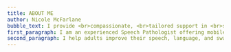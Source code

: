 ```yaml
---
title: ABOUT ME
author: Nicole McFarlane
bubble_text: I provide <br>compassionate, <br>tailored support in <br>speech, language, and  <br>swallowing - helping you <br>communicate more <br>clearly and enjoy <br>mealtimes with <br>confidence.
first_paragraph: I am an experienced Speech Pathologist offering mobile Speech Pathology services - I come to you! With over 25 years of experience across acute care, rehabilitation, palliative care, and aged care, I specialise in supporting adults with their communication and swallowing needs.
second_paragraph: I help adults improve their speech, language, and swallowing so they can communicate with confidence and enjoy eating and drinking with safety and comfort. I collaborate with clients, families, and healthcare teams to deliver clear, personalised therapy that meets individual needs. Organised and experienced, I use proven, evidence- based strategies to provide effective treatment. Whether working independently or as part of a team, I always offer kind, consistent, and supportive care.
---
```


